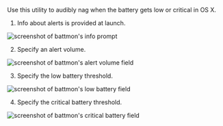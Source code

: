 Use this utility to audibly nag when the battery gets low or critical in OS X.

1. Info about alerts is provided at launch.

 ![screenshot of battmon's info prompt](http://dmtucker.github.io/battmon/screenshots/1-info.png)

2. Specify an alert volume.

 ![screenshot of battmon's alert volume field](http://dmtucker.github.io/battmon/screenshots/2-volume.png)

3. Specify the low battery threshold.

 ![screenshot of battmon's low battery field](http://dmtucker.github.io/battmon/screenshots/3-low.png)

4. Specify the critical battery threshold.

 ![screenshot of battmon's critical battery field](http://dmtucker.github.io/battmon/screenshots/4-critical.png)
